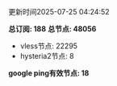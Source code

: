 更新时间2025-07-25 04:24:52

**总订阅: 188**
**总节点: 48056**
- vless节点: 22295
- hysteria2节点: 8

**google ping有效节点: 18**
